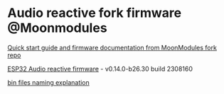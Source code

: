 # Audio reactive fork firmware @Moonmodules

[Quick start guide and firmware documentation from MoonModules fork repo](https://mm.kno.wled.ge)

[ESP32 Audio reactive firmware](https://github.com/srg74/WLED-wemos-shield/tree/master/resources/Firmware/@MoonModules/latest) - v0.14.0-b26.30 build 2308160

[bin files naming explanation](https://mm.kno.wled.ge/moonmodules/Installing-and-Compiling/#configurations)
